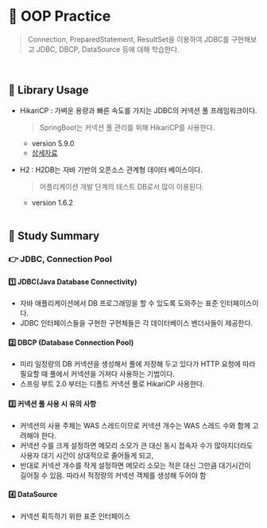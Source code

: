 # 📖 OOP Practice
> Connection, PreparedStatement, ResultSet을 이용하여 JDBC를 구현해보고 JDBC, DBCP, DataSource 등에 대해 학습한다.

  <br>

## 🧰 Library Usage
- HikariCP : 가벼운 용량과 빠른 속도를 가지는 JDBC의 커넥션 풀 프레임워크이다.
  > SpringBoot는 커넥션 풀 관리를 위해 HikariCP를 사용한다.
    - version 5.9.0
    - [상세자료](https://code-lab1.tistory.com/209)
- H2 : H2DB는 자바 기반의 오픈소스 관계형 데이터 베이스이다.
  > 어플리케이션 개발 단계의 테스트 DB로서 많이 이용된다.
    - version 1.6.2

  <br>

## 📓 Study Summary
### 👉 JDBC, Connection Pool
#### 1️⃣ JDBC(Java Database Connectivity)
- 자바 애플리케이션에서 DB 프로그래밍을 할 수 있도록 도와주는 표준 인터페이스이다.
- JDBC 인터페이스들을 구현한 구현체들은 각 데이터베이스 벤더사들이 제공한다.

#### 2️⃣ DBCP (Database Connection Pool)
- 미리 일정량의 DB 커넥션을 생성해서 풀에 저장해 두고 있다가 HTTP 요청에 따라 필요할 때 풀에서 커넥션을 가져다 사용하는 기법이다.
- 스프링 부트 2.0 부터는 디폴트 커넥션 풀로 HikariCP 사용한다.

#### 3️⃣ 커넥션 풀 사용 시 유의 사항
- 커넥션의 사용 주체는 WAS 스레드이므로 커넥션 개수는 WAS 스레드 수와 함께 고려해야 한다.
- 커넥션 수를 크게 설정하면 메모리 소모가 큰 대신 동시 접속자 수가 많아지더라도 사용자 대기 시간이 상대적으로 줄어들게 되고, 
- 반대로 커넥션 개수를 작게 설정하면 메모리 소모는 적은 대신 그만큼 대기시간이 길어질 수 있음. 따라서 적정량의 커넥션 객체를 생성해 두어야 함

#### 4️⃣ DataSource
- 커넥션 획득하기 위한 표준 인터페이스

